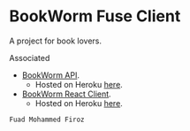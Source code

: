 # BookWorm Fuse Client
A project for book lovers.

Associated 
 - [BookWorm API](https://github.com/dev-fuad/BookwormAPI).
   - Hosted on Heroku [here](https://f-bookworm-api.herokuapp.com).
 - [BookWorm React Client](https://github.com/dev-fuad/BookwormReactClient).
   - Hosted on Heroku [here](https://f-bookworm-react.herokuapp.com).

`Fuad Mohammed Firoz`